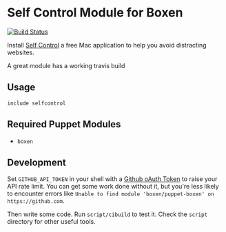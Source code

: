 # Self Control Module for Boxen
[![Build Status](https://travis-ci.org/boxen/puppet-selfcontrol.png?branch=master)](https://travis-ci.org/boxen/puppet-selfcontrol)

Install [Self Control](http://selfcontrolapp.com/) a free Mac application to help you avoid distracting websites.

A great module has a working travis build

## Usage

```puppet
include selfcontrol
```

## Required Puppet Modules

* `boxen`

## Development

Set `GITHUB_API_TOKEN` in your shell with a [Github oAuth Token](https://help.github.com/articles/creating-an-oauth-token-for-command-line-use) to raise your API rate limit. You can get some work done without it, but you're less likely to encounter errors like `Unable to find module 'boxen/puppet-boxen' on https://github.com`.

Then write some code. Run `script/cibuild` to test it. Check the `script`
directory for other useful tools.
